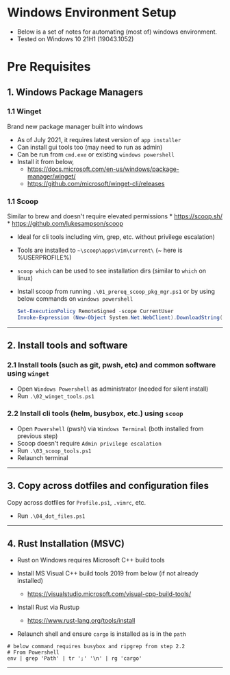 # Windows Environment Setup

* Below is a set of notes for automating (most of) windows environment.
* Tested on Windows 10 21H1 (19043.1052)

# Pre Requisites

## 1. Windows Package Managers 

### 1.1 Winget
Brand new package manager built into windows 

* As of July 2021, it requires latest version of `app installer`
* Can install gui tools too (may need to run as admin)
* Can be run from `cmd.exe` or existing `windows powershell`
* Install it from below,
    * https://docs.microsoft.com/en-us/windows/package-manager/winget/
    * https://github.com/microsoft/winget-cli/releases

### 1.1 Scoop 

Similar to brew and doesn't require elevated permissions
    * https://scoop.sh/
    * https://github.com/lukesampson/scoop

* Ideal for cli tools including vim, grep, etc. without privilege escalation)
* Tools are installed to `~\scoop\apps\vim\current\` (~ here is %USERPROFILE%)
* `scoop which` can be used to see installation dirs (similar to `which` on linux)
* Install scoop from running `.\01_prereq_scoop_pkg_mgr.ps1` or by using below commands on `windows powershell`

    ```ps1
    Set-ExecutionPolicy RemoteSigned -scope CurrentUser
    Invoke-Expression (New-Object System.Net.WebClient).DownloadString('https://get.scoop.sh')
    ```
---

## 2. Install tools and software

### 2.1 Install tools (such as git, pwsh, etc) and common software using `winget`
* Open `Windows Powershell` as administrator (needed for silent install)
* Run `.\02_winget_tools.ps1`

### 2.2 Install cli tools (helm, busybox, etc.) using `scoop`
* Open `Powershell` (pwsh) via `Windows Terminal` (both installed from previous step)
* Scoop doesn't require `Admin privilege escalation`
* Run `.\03_scoop_tools.ps1`
* Relaunch terminal

---

## 3. Copy across dotfiles and configuration files

Copy across dotfiles for `Profile.ps1`, `.vimrc`, etc.
* Run `.\04_dot_files.ps1` 

---

## 4. Rust Installation (MSVC)

* Rust on Windows requires Microsoft C++ build tools 

* Install MS Visual C++ build tools 2019 from below (if not already installed)
   * https://visualstudio.microsoft.com/visual-cpp-build-tools/

* Install Rust via Rustup
   * https://www.rust-lang.org/tools/install

* Relaunch shell and ensure `cargo` is installed as is in the `path`

```
# below command requires busybox and ripgrep from step 2.2
# From Powershell
env | grep 'Path' | tr ';' '\n' | rg 'cargo'
```
---
